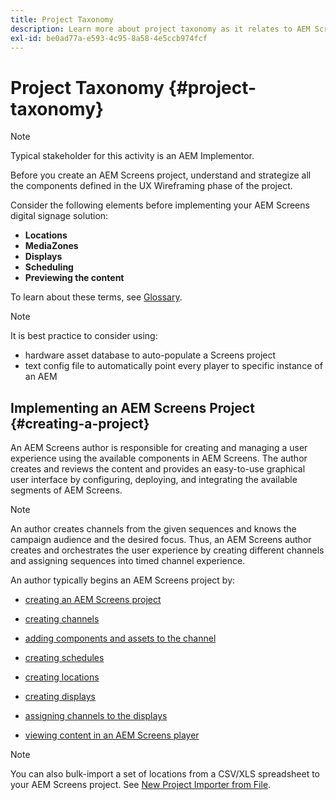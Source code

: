```yaml
---
title: Project Taxonomy
description: Learn more about project taxonomy as it relates to AEM Screens.
exl-id: be0ad77a-e593-4c95-8a58-4e5ccb974fcf
---
```

# Project Taxonomy {#project-taxonomy}

>[!NOTE]
>
>Typical stakeholder for this activity is an AEM Implementor.

Before you create an AEM Screens project, understand and strategize all the components defined in the UX Wireframing phase of the project.

Consider the following elements before implementing your AEM Screens digital signage solution:

* **Locations**
* **MediaZones**
* **Displays**
* **Scheduling**
* **Previewing the content**

To learn about these terms, see [Glossary](https://experienceleague.adobe.com/en/docs/experience-manager-screens/user-guide/overview/screens-glossary).

>[!NOTE]
>
>It is best practice to consider using:
>
>* hardware asset database to auto-populate a Screens project
>* text config file to automatically point every player to specific instance of an AEM

## Implementing an AEM Screens Project {#creating-a-project}

An AEM Screens author is responsible for creating and managing a user experience using the available components in AEM Screens. The author creates and reviews the content and provides an easy-to-use graphical user interface by configuring, deploying, and integrating the available segments of AEM Screens.

>[!NOTE]
>
>An author creates channels from the given sequences and knows the campaign audience and the desired focus. Thus, an AEM Screens author creates and orchestrates the user experience by creating different channels and assigning sequences into timed channel experience.

An author typically begins an AEM Screens project by:

* [creating an AEM Screens project](https://experienceleague.adobe.com/en/docs/experience-manager-screens/user-guide/authoring/setting-up-projects/creating-a-screens-project)
* [creating channels](https://experienceleague.adobe.com/en/docs/experience-manager-screens/user-guide/authoring/setting-up-projects/managing-channels)
* [adding components and assets to the channel](https://experienceleague.adobe.com/en/docs/experience-manager-screens/user-guide/authoring/product-features/adding-components-to-a-channel)
* [creating schedules](https://experienceleague.adobe.com/en/docs/experience-manager-screens/user-guide/authoring/setting-up-projects/managing-schedules)
* [creating locations](https://experienceleague.adobe.com/en/docs/experience-manager-screens/user-guide/authoring/setting-up-projects/managing-locations)
* [creating displays](https://experienceleague.adobe.com/en/docs/experience-manager-screens/user-guide/authoring/setting-up-projects/managing-displays)
* [assigning channels to the displays](https://experienceleague.adobe.com/en/docs/experience-manager-screens/user-guide/authoring/setting-up-projects/assigning-channels/channel-assignment)

* [viewing content in an AEM Screens player](https://experienceleague.adobe.com/en/docs/experience-manager-screens/user-guide/administering/working-with-screens-player)

>[!NOTE]
>You can also bulk-import a set of locations from a CSV/XLS spreadsheet to your AEM Screens project. See [New Project Importer from File](https://experienceleague.adobe.com/en/docs/experience-manager-screens/user-guide/administering/project-importer).
